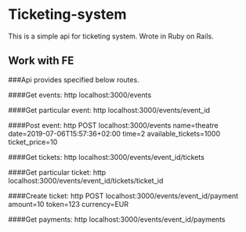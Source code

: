 # Ticketing-system

This is a simple api for ticketing system.
Wrote in Ruby on Rails.

## Work with FE

###Api provides specified below routes.

####Get events:
http localhost:3000/events

####Get particular event:
http localhost:3000/events/event_id

####Post event:
http POST localhost:3000/events name=theatre 
date=2019-07-06T15:57:36+02:00 time=2 available_tickets=1000 ticket_price=10

####Get tickets:
http localhost:3000/events/event_id/tickets

####Get particular ticket:
http localhost:3000/events/event_id/tickets/ticket_id 

####Create ticket:
http POST localhost:3000/events/event_id/payment amount=10 token=123 currency=EUR

####Get payments:
http localhost:3000/events/event_id/payments


